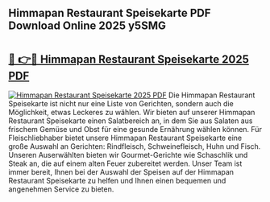## Himmapan Restaurant Speisekarte PDF Download Online 2025 y5SMG

# <h2><a href="http://gcd809.nevu.top/?p=Himmapan+Restaurant+Speisekarte">🔗 👉🔴 Himmapan Restaurant Speisekarte 2025 PDF</a></h2>

[![Himmapan Restaurant Speisekarte 2025 PDF](https://i.imgur.com/dBaPXMq.png)](http://gcd809.nevu.top/?p=Himmapan+Restaurant+Speisekarte)
Die Himmapan Restaurant Speisekarte ist nicht nur eine Liste von Gerichten, sondern auch die Möglichkeit, etwas Leckeres zu wählen. Wir bieten auf unserer Himmapan Restaurant Speisekarte einen Salatbereich an, in dem Sie aus Salaten aus frischem Gemüse und Obst für eine gesunde Ernährung wählen können. Für Fleischliebhaber bietet unsere Himmapan Restaurant Speisekarte eine große Auswahl an Gerichten: Rindfleisch, Schweinefleisch, Huhn und Fisch. Unseren Auserwählten bieten wir Gourmet-Gerichte wie Schaschlik und Steak an, die auf einem alten Feuer zubereitet werden. Unser Team ist immer bereit, Ihnen bei der Auswahl der Speisen auf der Himmapan Restaurant Speisekarte zu helfen und Ihnen einen bequemen und angenehmen Service zu bieten.
